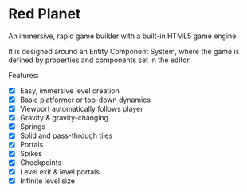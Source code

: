 # Red Planet

An immersive, rapid game builder with a built-in HTML5 game engine.

It is designed around an Entity Component System, where the game is defined by properties and components set in the editor.

Features:

- [x] Easy, immersive level creation
- [x] Basic platformer or top-down dynamics
- [x] Viewport automatically follows player
- [x] Gravity & gravity-changing
- [x] Springs
- [x] Solid and pass-through tiles
- [x] Portals
- [x] Spikes
- [x] Checkpoints
- [x] Level exit & level portals
- [x] Infinite level size

